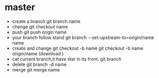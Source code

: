 # master

- create a branch
        git branch name
- change 
        git checkout name
- push 
        git push origin name
- your branch follow stand
        git branch --set-upstream-to=origin/name name
- create and change
        git checkout -b name
        git checkout -b name origin/name (download )
- cat current branch,it have star in its front.
        git branch
- delete
        git branch -d name
- merge
        git merge name

